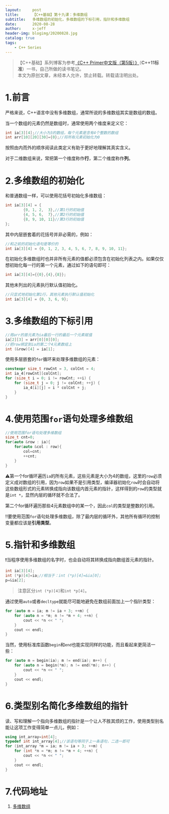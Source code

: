 ```yaml
---
layout:     post
title:      【C++基础】第十九课：多维数组
subtitle:   多维数组的初始化，多维数组的下标引用，指针和多维数组
date:       2020-08-28
author:     x-jeff
header-img: blogimg/20200828.jpg
catalog: true
tags:
    - C++ Series
---
```

>【C++基础】系列博客为参考[《C++ Primer中文版（第5版）》](https://www.phei.com.cn/module/goods/wssd_content.jsp?bookid=37655)（**C++11标准**）一书，自己所做的读书笔记。  
>本文为原创文章，未经本人允许，禁止转载。转载请注明出处。

# 1.前言

严格来说，C++语言中没有多维数组，通常所说的多维数组其实是数组的数组。

当一个数组的元素仍然是数组时，通常使用两个维度来定义它：

```c++
int ia[3][4];//大小为3的数组，每个元素是含有4个整数的数组
int arr[10][20][30]={0};//将所有元素初始化为0
```

按照由内而外的顺序阅读此类定义有助于更好地理解其真实含义。

对于二维数组来说，常把第一个维度称作**行**，第二个维度称作**列**。

# 2.多维数组的初始化

和普通数组一样，可以使用花括号初始化多维数组：

```c++
int ia[3][4] = {
        {0, 1, 2,  3},//第1行的初始值
        {4, 5, 6,  7},//第2行的初始值
        {8, 9, 10, 11}//第3行的初始值
};
```

其中内层嵌套着的花括号并非必需的，例如：

```c++
//和之前的初始化语句是等价的
int ia[3][4] = {0, 1, 2, 3, 4, 5, 6, 7, 8, 9, 10, 11};
```

在初始化多维数组时也并非所有元素的值都必须包含在初始化列表之内。如果仅仅想初始化每一行的第一个元素，通过如下的语句即可：

```c++
int ia[3][4]={{0},{4},{8}};
```

其他未列出的元素执行默认值初始化。

```c++
//只显式地初始化第1行，其他元素执行默认值初始化
int ia[3][4] = {0, 3, 6, 9};
```

# 3.多维数组的下标引用

```c++
//用arr的首元素为ia最后一行的最后一个元素赋值
ia[2][3] = arr[0][0][0];
//把row绑定到ia的第二个4元素数组上
int (&row)[4] = ia[1];
```

使用多层嵌套的`for`循环来处理多维数组的元素：

```c++
constexpr size_t rowCnt = 3, colCnt = 4;
int ia_4[rowCnt][colCnt];
for (size_t i = 0; i != rowCnt; ++i) {
    for (size_t j = 0; j != colCnt; ++j) {
        ia_4[i][j] = i * colCnt + j;
    }
}
```

# 4.使用范围`for`语句处理多维数组

```c++
//使用范围for语句处理多维数组
size_t cnt=0;
for(auto &row : ia){
    for(auto &col : row){
        col=cnt;
        ++cnt;
    }
}
```

⚠️第一个for循环遍历`ia`的所有元素，这些元素是大小为4的数组，这里的`row`必须定义成对数组的引用，因为`row`如果不是引用类型，编译器初始化`row`时会自动将这些数组形式的元素转换成指向该数组内首元素的指针，这样得到的`row`的类型就是`int *`，显然内层的循环就不合法了。

第二个for循环遍历那些4元素数组中的某一个，因此`col`的类型是整数的引用。

‼️要使用范围`for`语句处理多维数组，除了最内层的循环外，其他所有循环的控制变量都应该是**引用类型**。

# 5.指针和多维数组

❗️当程序使用多维数组的名字时，也会自动将其转换成指向数组首元素的指针。

```c++
int ia[3][4];
int (*p)[4]=ia;//相当于：int (*p)[4]=&ia[0];
p=&ia[2];
```

>注意区分`int (*p)[4]`和`int *p[4]`。

通过使用`auto`或者`decltype`就能尽可能地避免在数组前面加上一个指针类型：

```c++
for (auto m = ia; m != ia + 3; ++m) {
    for (auto n = *m; n != *m + 4; ++n) {
        cout << *n << " ";
    }
    cout << endl;
}
```

当然，使用标准库函数`begin`和`end`也能实现同样的功能，而且看起来更简洁一些：

```c++
for (auto m = begin(ia); m != end(ia); m++) {
    for (auto n = begin(*m); n != end(*m); n++) {
        cout << *n << " ";
    }
    cout << endl;
}
```

# 6.类型别名简化多维数组的指针

读、写和理解一个指向多维数组的指针是一个让人不胜其烦的工作，使用类型别名能让这项工作变得简单一点儿，例如：

```c++
using int_array=int[4];
typedef int int_array[4];//该语句等同于上一条语句，二选一即可
for (int_array *m = ia; m != ia + 3; ++m) {
    for (int *n = *m; n != *m + 4; ++n) {
        cout << *n << " ";
    }
    cout << endl;
}
```

# 7.代码地址

1. [多维数组](https://github.com/x-jeff/CPlusPlus_Code_Demo/tree/master/Demo19)